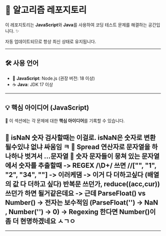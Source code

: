 # 🚀 알고리즘 레포지토리

이 레포지토리는 **JavaScript**와 **Java**를 사용하여 코딩 테스트 문제를 해결하는 공간입니다. ✨

자동 업데이트되므로 항상 최신 상태로 유지됩니다.

---

## 🛠️ 사용 언어
- 🚀 **JavaScript**: Node.js (권장 버전: 18 이상)
- ☕ **Java**: JDK 17 이상

---


## 💡 핵심 아이디어 (JavaScript)
🔹 이 섹션에는 각 문제에 대한 **핵심 아이디어**를 기록할 수 있습니다.

📌 isNaN 숫자 검사할때는 이걸로. isNaN은 숫자로 변환될수있냐 없냐 싸움임 ㅋ
📌 Spread 연산자로 문자열을 하나하나 벗겨서 ...문자열 
📌 숫자 문자들이 뭉쳐 있는 문자열에서 숫자를 추출할때 -> REGEX /\D+/ 쓰면 //["", "1", "2", "34", ""]  -> 이러케댐 
-> 이거 다 더하고싶다 (배열의 값 다 더하고 싶다) 반복문 쓰던가, reduce((acc,cur)) 쓰던가 하면 될거같은데요
-> 근데 ParseFloat() vs Number() -> 전자는 보수적임 (ParseFloat('') -> NaN , Number('') -> 0) 
-> Regexing 한다면 Number()이 좀 더 현명하겠네요 ㅅㄱㅇ
-


---

